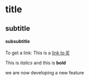 # title

## subtitle

#### subsubtitle

To get a link:
This is a [link to IE](https://ie.edu)

This is *italics* and this is **bold**


we are now developing a new feature

